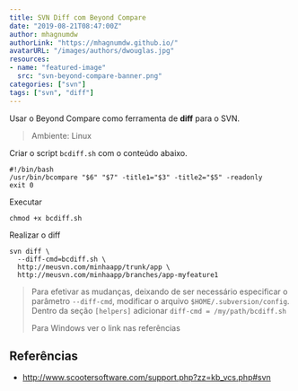 ```yaml
---
title: SVN Diff com Beyond Compare
date: "2019-08-21T08:47:00Z"
author: mhagnumdw
authorLink: "https://mhagnumdw.github.io/"
avatarURL: "/images/authors/dwouglas.jpg"
resources:
- name: "featured-image"
  src: "svn-beyond-compare-banner.png"
categories: ["svn"]
tags: ["svn", "diff"]
---
```


Usar o Beyond Compare como ferramenta de **diff** para o SVN.

<!--more-->

> Ambiente: Linux

Criar o script `bcdiff.sh` com o conteúdo abaixo.

```shell
#!/bin/bash
/usr/bin/bcompare "$6" "$7" -title1="$3" -title2="$5" -readonly
exit 0
```

Executar

```shell
chmod +x bcdiff.sh
```

Realizar o diff

```shell
svn diff \
  --diff-cmd=bcdiff.sh \
  http://meusvn.com/minhaapp/trunk/app \
  http://meusvn.com/minhaapp/branches/app-myfeature1
```

> Para efetivar as mudanças, deixando de ser necessário especificar o parâmetro `--diff-cmd`, modificar o arquivo `$HOME/.subversion/config`. Dentro da seção `[helpers]` adicionar `diff-cmd = /my/path/bcdiff.sh`
>
> Para Windows ver o link nas referências

## Referências

- <http://www.scootersoftware.com/support.php?zz=kb_vcs.php#svn>
